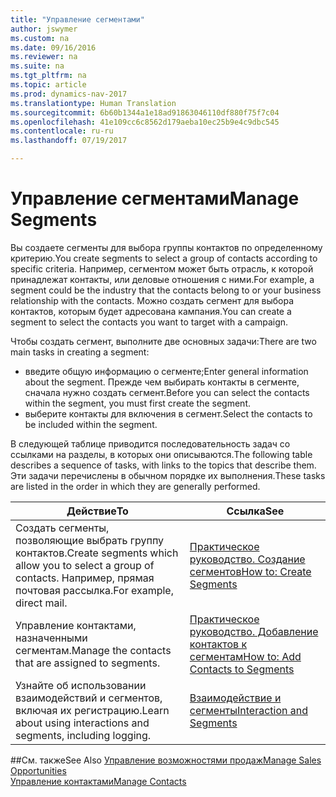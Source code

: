 ```yaml
---
title: "Управление сегментами"
author: jswymer
ms.custom: na
ms.date: 09/16/2016
ms.reviewer: na
ms.suite: na
ms.tgt_pltfrm: na
ms.topic: article
ms.prod: dynamics-nav-2017
ms.translationtype: Human Translation
ms.sourcegitcommit: 6b60b1344a1e18ad91863046110df880f75f7c04
ms.openlocfilehash: 41e109cc6c8562d179aeba10ec25b9e4c9dbc545
ms.contentlocale: ru-ru
ms.lasthandoff: 07/19/2017

---
```

# <a name="manage-segments"></a><span data-ttu-id="4d4f7-102">Управление сегментами</span><span class="sxs-lookup"><span data-stu-id="4d4f7-102">Manage Segments</span></span>
<span data-ttu-id="4d4f7-103">Вы создаете сегменты для выбора группы контактов по определенному критерию.</span><span class="sxs-lookup"><span data-stu-id="4d4f7-103">You create segments to select a group of contacts according to specific criteria.</span></span> <span data-ttu-id="4d4f7-104">Например, сегментом может быть отрасль, к которой принадлежат контакты, или деловые отношения с ними.</span><span class="sxs-lookup"><span data-stu-id="4d4f7-104">For example, a segment could be the industry that the contacts belong to or your business relationship with the contacts.</span></span> <span data-ttu-id="4d4f7-105">Можно создать сегмент для выбора контактов, которым будет адресована кампания.</span><span class="sxs-lookup"><span data-stu-id="4d4f7-105">You can create a segment to select the contacts you want to target with a campaign.</span></span>

<span data-ttu-id="4d4f7-106">Чтобы создать сегмент, выполните две основных задачи:</span><span class="sxs-lookup"><span data-stu-id="4d4f7-106">There are two main tasks in creating a segment:</span></span>

* <span data-ttu-id="4d4f7-107">введите общую информацию о сегменте;</span><span class="sxs-lookup"><span data-stu-id="4d4f7-107">Enter general information about the segment.</span></span> <span data-ttu-id="4d4f7-108">Прежде чем выбирать контакты в сегменте, сначала нужно создать сегмент.</span><span class="sxs-lookup"><span data-stu-id="4d4f7-108">Before you can select the contacts within the segment, you must first create the segment.</span></span>
* <span data-ttu-id="4d4f7-109">выберите контакты для включения в сегмент.</span><span class="sxs-lookup"><span data-stu-id="4d4f7-109">Select the contacts to be included within the segment.</span></span>

<span data-ttu-id="4d4f7-110">В следующей таблице приводится последовательность задач со ссылками на разделы, в которых они описываются.</span><span class="sxs-lookup"><span data-stu-id="4d4f7-110">The following table describes a sequence of tasks, with links to the topics that describe them.</span></span> <span data-ttu-id="4d4f7-111">Эти задачи перечислены в обычном порядке их выполнения.</span><span class="sxs-lookup"><span data-stu-id="4d4f7-111">These tasks are listed in the order in which they are generally performed.</span></span>

|<span data-ttu-id="4d4f7-112">Действие</span><span class="sxs-lookup"><span data-stu-id="4d4f7-112">To</span></span> |<span data-ttu-id="4d4f7-113">Ссылка</span><span class="sxs-lookup"><span data-stu-id="4d4f7-113">See</span></span> |
|---|----|
|<span data-ttu-id="4d4f7-114">Создать сегменты, позволяющие выбрать группу контактов.</span><span class="sxs-lookup"><span data-stu-id="4d4f7-114">Create segments which allow you to select a group of contacts.</span></span> <span data-ttu-id="4d4f7-115">Например, прямая почтовая рассылка.</span><span class="sxs-lookup"><span data-stu-id="4d4f7-115">For example, direct mail.</span></span>|[<span data-ttu-id="4d4f7-116">Практическое руководство. Создание сегментов</span><span class="sxs-lookup"><span data-stu-id="4d4f7-116">How to: Create Segments</span></span>](marketing-how-create-segment.md)|
|<span data-ttu-id="4d4f7-117">Управление контактами, назначенными сегментам.</span><span class="sxs-lookup"><span data-stu-id="4d4f7-117">Manage the contacts that are assigned to segments.</span></span>|[<span data-ttu-id="4d4f7-118">Практическое руководство. Добавление контактов к сегментам</span><span class="sxs-lookup"><span data-stu-id="4d4f7-118">How to: Add Contacts to Segments</span></span>](marketing-add-contact-segment.md)|
|<span data-ttu-id="4d4f7-119">Узнайте об использовании взаимодействий и сегментов, включая их регистрацию.</span><span class="sxs-lookup"><span data-stu-id="4d4f7-119">Learn about using interactions and segments, including logging.</span></span>|[<span data-ttu-id="4d4f7-120">Взаимодействие и сегменты</span><span class="sxs-lookup"><span data-stu-id="4d4f7-120">Interaction and Segments</span></span>](marketing-interaction-segments.md)|

##<a name="see-also"></a><span data-ttu-id="4d4f7-121">См. также</span><span class="sxs-lookup"><span data-stu-id="4d4f7-121">See Also</span></span>
[<span data-ttu-id="4d4f7-122">Управление возможностями продаж</span><span class="sxs-lookup"><span data-stu-id="4d4f7-122">Manage Sales Opportunities</span></span>](marketing-manage-sales-opportunities.md)  
[<span data-ttu-id="4d4f7-123">Управление контактами</span><span class="sxs-lookup"><span data-stu-id="4d4f7-123">Manage Contacts</span></span>](marketing-contacts.md)

